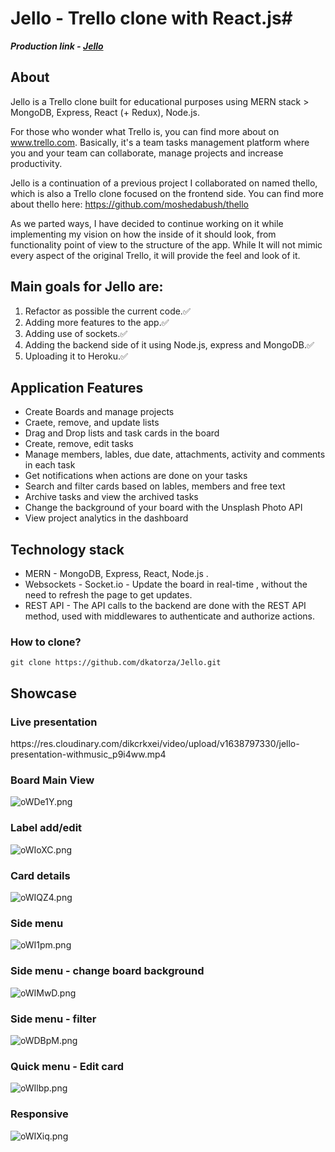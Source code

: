 # Jello  - Trello clone with React.js# 

***Production link - <a href="https://jellotrello.herokuapp.com" target="_blank">Jello</a>***

## About
Jello is a Trello clone built for educational purposes using MERN stack > MongoDB, Express, React (+ Redux), Node.js.

For those who wonder what Trello is, you can find more about on www.trello.com.
Basically, it's a team tasks management platform where you and your team can collaborate, manage projects and increase productivity.

Jello is a continuation of a previous project I collaborated on named thello, which is also a Trello clone focused on the frontend side.
You can find more about thello here: https://github.com/moshedabush/thello 

As we parted ways, I have decided to continue working on it while implementing my vision on how the inside of it should look, from functionality point of view to the structure of the app.
While It will not mimic every aspect of the original Trello, it will provide the feel and look of it. 

## Main goals for Jello are: 
1. Refactor as possible the current code.✅
2. Adding more features to the app.✅
3. Adding use of sockets.✅
4. Adding the backend side of it using Node.js, express and MongoDB.✅
5. Uploading it to Heroku.✅


<h2>Application Features</h2>

- Create Boards and manage projects
- Craete, remove, and update lists
- Drag and Drop lists and task cards in the board 
- Create, remove, edit tasks  
- Manage members, lables, due date, attachments, activity and comments in each task  
- Get notifications when actions are done on your tasks
- Search and filter cards based on lables, members and free text
- Archive tasks and view the archived tasks 
- Change the background of your board with the Unsplash Photo API
- View project analytics in the dashboard 
 
  
<h2> Technology stack </h2>

- MERN - MongoDB, Express, React, Node.js .  
 - Websockets - Socket.io -  Update the board in real-time , without the need to refresh the page to get updates. 
 - REST API  - The API calls to the backend are done with the REST API method, used with  middlewares to authenticate and authorize actions.

 <h3> How to clone? </h3>

 ```
 git clone https://github.com/dkatorza/Jello.git
 ```

<h2>Showcase</h2>

<h3>Live presentation</h3>
https://res.cloudinary.com/dikcrkxei/video/upload/v1638797330/jello-presentation-withmusic_p9i4ww.mp4


<h3>Board Main View</h3>
<img src="https://i.im.ge/2021/12/06/oWDe1Y.png" alt="oWDe1Y.png"/>

<h3>Label add/edit</h3>
<img src="https://i.im.ge/2021/12/06/oWIoXC.png" alt="oWIoXC.png"/>

<h3>Card details</h3>
<img src="https://i.im.ge/2021/12/06/oWIQZ4.png" alt="oWIQZ4.png"/>

<h3>Side menu</h3>
<img src="https://i.im.ge/2021/12/06/oWI1pm.png" alt="oWI1pm.png"/>

<h3>Side menu - change board background</h3>
<img src="https://i.im.ge/2021/12/06/oWIMwD.png" alt="oWIMwD.png"/>

<h3>Side menu - filter</h3>
<img src="https://i.im.ge/2021/12/06/oWDBpM.png" alt="oWDBpM.png"/>

<h3>Quick menu - Edit card</h3>
<img src="https://i.im.ge/2021/12/06/oWIlbp.png" alt="oWIlbp.png"/>

<h3>Responsive</h3>
<img src="https://i.im.ge/2021/12/06/oWIXiq.png" alt="oWIXiq.png"/>








